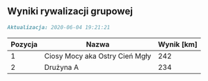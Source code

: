## Wyniki rywalizacji grupowej

```markdown
Aktualizacja: 2020-06-04 19:21:21
```

Pozycja | Nazwa | Wynik [km] |
------------ | -------------  | -------------
 1 |Ciosy Mocy aka Ostry Cień Mgły | 242 
 2 |Drużyna A | 234